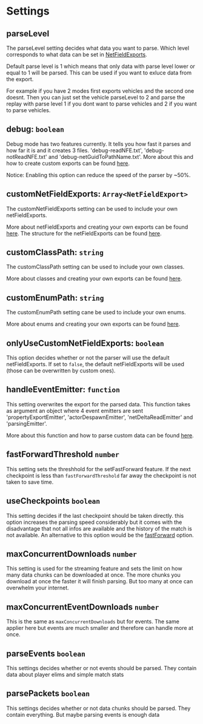 # Settings

## parseLevel
The parseLevel setting decides what data you want to parse. Which level corresponds to what data can be set in [NetFieldExports](./net-field-export-structure.md#parselevel-number).

Default parse level is 1 which means that only data with parse level lower or equal to 1 will be parsed. This can be used if you want to exluce data from the export.

For example if you have 2 modes first exports vehicles and the second one doesnt. Then you can just set the vehicle parseLevel to 2 and parse the replay with parse level 1 if you dont want to parse vehicles and 2 if you want to parse vehicles.

## debug: `boolean`
Debug mode has two features currently. It tells you how fast it parses and how far it is and it creates 3 files. 'debug-readNFE.txt', 'debug-notReadNFE.txt' and 'debug-netGuidToPathName.txt'. More about this and how to create custom exports can be found [here](./addOwnExports.md).

Notice: Enabling this option can reduce the speed of the parser by ~50%.

## customNetFieldExports: `Array<NetFieldExport>`
The customNetFieldExports setting can be used to include your own netFieldExports.

More about netFieldExports and creating your own exports can be found [here](./addOwnExports.md#create-netfieldexports).
The structure for the netFieldExports can be found [here](./net-field-export-structure.md).

## customClassPath: `string`
The customClassPath setting can be used to include your own classes.

More about classes and creating your own exports can be found [here](./addOwnExports.md#create-classes).

## customEnumPath: `string`
The customEnumPath setting cane be used to include your own enums.

More about enums and creating your own exports can be found [here](./addOwnExports.md#create-enums).

## onlyUseCustomNetFieldExports: `boolean`
This option decides whether or not the parser will use the default netFieldExports. If set to `false`, the default netFieldExports will be used (those can be overwritten by custom ones).

## handleEventEmitter: `function`
This setting overwrites the export for the parsed data. This function takes as argument an object where 4 event emitters are sent 'propertyExportEmitter', 'actorDespawnEmitter', 'netDeltaReadEmitter' and 'parsingEmitter'.

More about this function and how to parse custom data can be found [here](./addOwnExports.md#custom-on-export-read).

## fastForwardThreshold `number`
This setting sets the threshhold for the setFastForward feature. If the next checkpoint is less than `fastForwardThreshold` far away the checkpoint is not taken to save time.

## useCheckpoints `boolean`
This setting decides if the last checkpoint should be taken directly. this option increases the parsing speed considerably but it comes with the disadvantage that not all infos are available and the history of the match is not available. An alternative to this option would be the [fastForward](./addOwnExports.md#use-fast-forwarding) option.

## maxConcurrentDownloads `number`
This setting is used for the streaming feature and sets the limit on how many data chunks can be downloaded at once.
The more chunks you download at once the faster it will finish parsing.
But too many at once can overwhelm your internet.

## maxConcurrentEventDownloads `number`
This is the same as `maxConcurrentDownloads` but for events.
The same applier here but events are much smaller and therefore can handle more at once.

## parseEvents `boolean`
This settings decides whether or not events should be parsed. They contain data about player elims and simple match stats

## parsePackets `boolean`
This settings decides whether or not data chunks should be parsed. They contain everything. But maybe parsing events is enough data
